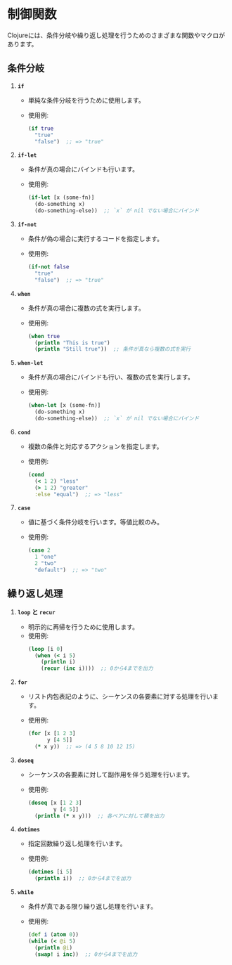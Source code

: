 # 制御関数

Clojureには、条件分岐や繰り返し処理を行うためのさまざまな関数やマクロがあります。

## 条件分岐

1. **`if`**
   - 単純な条件分岐を行うために使用します。
   - 使用例:

     ```clojure
     (if true
       "true"
       "false")  ;; => "true"
     ```

2. **`if-let`**
   - 条件が真の場合にバインドも行います。
   - 使用例:

     ```clojure
     (if-let [x (some-fn)]
       (do-something x)
       (do-something-else))  ;; `x` が nil でない場合にバインド
     ```

3. **`if-not`**
   - 条件が偽の場合に実行するコードを指定します。
   - 使用例:

     ```clojure
     (if-not false
       "true"
       "false")  ;; => "true"
     ```

4. **`when`**
   - 条件が真の場合に複数の式を実行します。
   - 使用例:

     ```clojure
     (when true
       (println "This is true")
       (println "Still true"))  ;; 条件が真なら複数の式を実行
     ```

5. **`when-let`**
   - 条件が真の場合にバインドも行い、複数の式を実行します。
   - 使用例:

     ```clojure
     (when-let [x (some-fn)]
       (do-something x)
       (do-something-else))  ;; `x` が nil でない場合にバインド
     ```

6. **`cond`**
   - 複数の条件と対応するアクションを指定します。
   - 使用例:

     ```clojure
     (cond
       (< 1 2) "less"
       (> 1 2) "greater"
       :else "equal")  ;; => "less"
     ```

7. **`case`**
   - 値に基づく条件分岐を行います。等値比較のみ。
   - 使用例:

     ```clojure
     (case 2
       1 "one"
       2 "two"
       "default")  ;; => "two"
     ```

## 繰り返し処理

1. **`loop` と `recur`**
   - 明示的に再帰を行うために使用します。
   - 使用例:
     ```clojure
     (loop [i 0]
       (when (< i 5)
         (println i)
         (recur (inc i))))  ;; 0から4までを出力
     ```

2. **`for`**
   - リスト内包表記のように、シーケンスの各要素に対する処理を行います。
   - 使用例:

     ```clojure
     (for [x [1 2 3]
           y [4 5]]
       (* x y))  ;; => (4 5 8 10 12 15)
     ```

3. **`doseq`**
   - シーケンスの各要素に対して副作用を伴う処理を行います。
   - 使用例:

     ```clojure
     (doseq [x [1 2 3]
             y [4 5]]
       (println (* x y)))  ;; 各ペアに対して積を出力
     ```

4. **`dotimes`**
   - 指定回数繰り返し処理を行います。
   - 使用例:

     ```clojure
     (dotimes [i 5]
       (println i))  ;; 0から4までを出力
     ```

5. **`while`**
   - 条件が真である限り繰り返し処理を行います。
   - 使用例:

     ```clojure
     (def i (atom 0))
     (while (< @i 5)
       (println @i)
       (swap! i inc))  ;; 0から4までを出力
     ```
